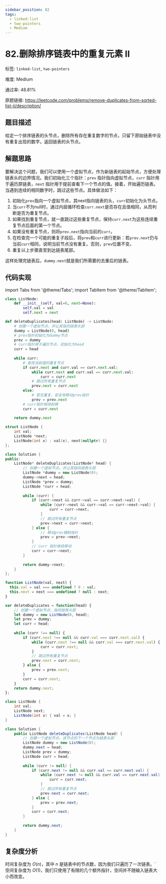 ```yaml
---
sidebar_position: 82
tags:
  - linked-list
  - two-pointers
  - Medium
---
```


# 82.删除排序链表中的重复元素 II

标签: `linked-list`, `two-pointers`

难度: Medium

通过率: 48.81%

原题链接: https://leetcode.com/problems/remove-duplicates-from-sorted-list-ii/description/

## 题目描述
给定一个排序链表的头节点，删除所有存在重复数字的节点，只留下原始链表中没有重复出现的数字。返回链表的头节点。

## 解题思路
要解决这个问题，我们可以使用一个虚拟节点，作为新链表的起始节点，方便处理链表头的边界情况。我们初始化三个指针：`prev` 指针指向虚拟节点，`curr` 指针用于遍历原链表，`next` 指针用于提前查看下一个节点的值。接着，开始遍历链表。当遇到连续的相同数字时，跳过这些节点。具体做法如下：

1. 初始化`prev`指向一个虚拟节点，其next指向链表的头，`curr`初始化为头节点。
2. 当`curr`不为null时，通过内层循环检查`curr.next`是否存在且值相同，从而判断是否为重复节点。
3. 如果找到重复节点，就一直跳过这些重复节点，保持`curr.next`为这些连续重复节点后面的第一个节点。
4. 如果没有重复节点，则将`prev.next`指向当前的`curr`。
5. 在检查完一个可能的重复子段后，将`prev`和`curr`进行更新：若`prev.next`仍与当前`curr`相同，说明当前节点没有重复。否则，`prev`位置不变。
6. 重复以上步骤直至到达链表尾部。

这样处理完链表后，`dummy.next`就是我们所需要的去重后的链表。

## 代码实现
import Tabs from '@theme/Tabs';
import TabItem from '@theme/TabItem';

<Tabs>
<TabItem value="python" label="Python">

```python
class ListNode:
    def __init__(self, val=0, next=None):
        self.val = val
        self.next = next

def deleteDuplicates(head: ListNode) -> ListNode:
    # 创建一个虚拟节点，并让其指向链表头部
    dummy = ListNode(0, head)
    # prev指针初始化为dummy节点
    prev = dummy
    # curr指针用于遍历节点，初始化为head
    curr = head
    
    while curr:
        # 查找当前值的重复节点
        if curr.next and curr.val == curr.next.val:
            while curr.next and curr.val == curr.next.val:
                curr = curr.next
            # 跳过所有重复节点
            prev.next = curr.next
        else:
            # 若无重复，安全地移动prev指针
            prev = prev.next
        # curr指针继续前移
        curr = curr.next
    
    return dummy.next
```

</TabItem>
<TabItem value="cpp" label="C++">

```cpp
struct ListNode {
    int val;
    ListNode *next;
    ListNode(int x) : val(x), next(nullptr) {}
};

class Solution {
public:
    ListNode* deleteDuplicates(ListNode* head) {
        // 创建一个虚拟节点，并让其指向链表头部
        ListNode *dummy = new ListNode(0);
        dummy->next = head;
        ListNode *prev = dummy;
        ListNode *curr = head;
        
        while (curr) {
            if (curr->next && curr->val == curr->next->val) {
                while (curr->next && curr->val == curr->next->val) {
                    curr = curr->next;
                }
                // 跳过所有重复节点
                prev->next = curr->next;
            } else {
                // 移动prev辅助指针
                prev = prev->next;
            }
            // curr 指针继续移动
            curr = curr->next;
        }
        
        return dummy->next;
    }
};
```

</TabItem>
<TabItem value="javascript" label="JavaScript">

```javascript
function ListNode(val, next) {
  this.val = val === undefined ? 0 : val;
  this.next = next === undefined ? null : next;
}

var deleteDuplicates = function(head) {
    // 创建一个虚拟节点，指向链表头部
    let dummy = new ListNode(0, head);
    let prev = dummy;
    let curr = head;
    
    while (curr !== null) {
        if (curr.next !== null && curr.val === curr.next.val) {
            while (curr.next !== null && curr.val === curr.next.val) {
                curr = curr.next;
            }
            // 跳过所有重复节点
            prev.next = curr.next;
        } else {
            prev = prev.next;
        }
        curr = curr.next;
    }
    return dummy.next;
};
```

</TabItem>
<TabItem value="java" label="Java">

```java
class ListNode {
    int val;
    ListNode next;
    ListNode(int x) { val = x; }
}

class Solution {
    public ListNode deleteDuplicates(ListNode head) {
        // 创建一个虚拟节点，该节点的下一个节点为链表头部
        ListNode dummy = new ListNode(0);
        dummy.next = head;
        ListNode prev = dummy;
        ListNode curr = head;
        
        while (curr != null) {
            if (curr.next != null && curr.val == curr.next.val) {
                while (curr.next != null && curr.val == curr.next.val) {
                    curr = curr.next;
                }
                // 跳过所有重复节点
                prev.next = curr.next;
            } else {
                prev = prev.next;
            }
            curr = curr.next;
        }
        
        return dummy.next;
    }
}
```

</TabItem>
</Tabs>

## 复杂度分析
时间复杂度为 $O(n)$，其中 $n$ 是链表中的节点数，因为我们只遍历了一次链表。`
空间复杂度为 $O(1)$，我们只使用了有限的几个额外指针，空间并不随输入链表大小而改变。
